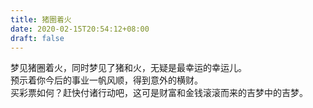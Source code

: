 ```yaml
---
title: 猪圈着火
date: 2020-02-15T20:54:12+08:00
draft: false
---
```


梦见猪圈着火，同时梦见了猪和火，无疑是最幸运的幸运儿。<br>
预示着你今后的事业一帆风顺，得到意外的横财。<br>
买彩票如何？赶快付诸行动吧，这可是财富和金钱滚滚而来的吉梦中的吉梦。<br>
